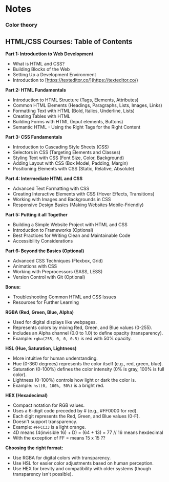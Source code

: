# Notes


### Color theory

## HTML/CSS Courses: Table of Contents

**Part 1: Introduction to Web Development**

* What is HTML and CSS?
* Building Blocks of the Web
* Setting Up a Development Environment
* Introduction to [https://texteditor.co/](https://texteditor.co/)

**Part 2: HTML Fundamentals**

* Introduction to HTML Structure (Tags, Elements, Attributes)
* Common HTML Elements (Headings, Paragraphs, Lists, Images, Links)
*  Formatting Text with HTML (Bold, Italics, Underline, Lists)
* Creating Tables with HTML
*  Building Forms with HTML (Input elements, Buttons)
* Semantic HTML - Using the Right Tags for the Right Content

**Part 3:  CSS Fundamentals**

* Introduction to Cascading Style Sheets (CSS)
* Selectors in CSS (Targeting Elements and Classes)
*  Styling Text with CSS (Font Size, Color, Background)
*  Adding Layout with CSS (Box Model, Padding, Margin)
*  Positioning Elements with CSS (Static, Relative, Absolute)

**Part 4: Intermediate HTML and CSS**

* Advanced Text Formatting with CSS
*  Creating Interactive Elements with CSS (Hover Effects, Transitions)
*  Working with Images and Backgrounds in CSS
*  Responsive Design Basics (Making Websites Mobile-Friendly)

**Part 5: Putting it all Together**

* Building a Simple Website Project with HTML and CSS
*  Introduction to Frameworks (Optional)
*  Best Practices for Writing Clean and Maintainable Code
*  Accessibility Considerations

**Part 6: Beyond the Basics (Optional)**

*  Advanced CSS Techniques (Flexbox, Grid)
*  Animations with CSS
*  Working with Preprocessors (SASS, LESS)
*  Version Control with Git (Optional)

**Bonus:**

*  Troubleshooting Common HTML and CSS Issues
*  Resources for Further Learning


**RGBA (Red, Green, Blue, Alpha)**

* Used for digital displays like webpages.
* Represents colors by mixing Red, Green, and Blue values (0-255).
* Includes an Alpha channel (0.0 to 1.0) to define opacity (transparency). 
* Example: `rgba(255, 0, 0, 0.5)` is red with 50% opacity.

**HSL (Hue, Saturation, Lightness)**

* More intuitive for human understanding.
* Hue (0-360 degrees) represents the color itself (e.g., red, green, blue).
* Saturation (0-100%) defines the color intensity (0% is gray, 100% is full color).
* Lightness (0-100%) controls how light or dark the color is.
* Example: `hsl(0, 100%, 50%)` is a bright red.

**HEX (Hexadecimal)**

* Compact notation for RGB values.
* Uses a 6-digit code preceded by # (e.g., #FF0000 for red).
* Each digit represents the Red, Green, and Blue values (0-F).
* Doesn't support transparency.
* Example: `#FFCC33` is a light orange.
* 4D means (4(invisible 16) + D) = (64 + 13) = 77 // 16 means hexdecimal
* With the exception of FF = means 15 x 15 ??

**Choosing the right format:**

* Use RGBA for digital colors with transparency.
* Use HSL for easier color adjustments based on human perception.
* Use HEX for brevity and compatibility with older systems (though transparency isn't possible).
